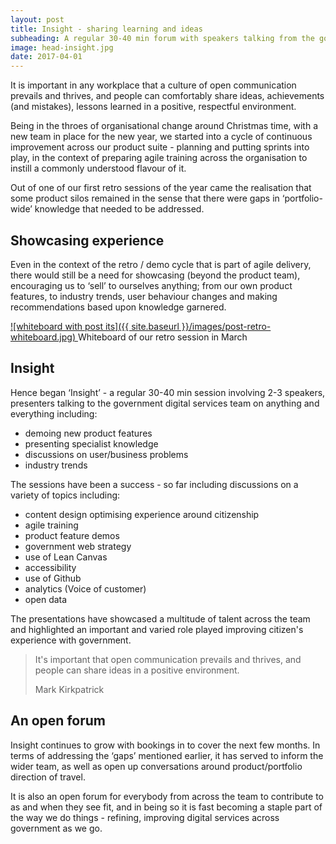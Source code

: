 ```yaml
---
layout: post
title: Insight - sharing learning and ideas
subheading: A regular 30-40 min forum with speakers talking from the government digital services team
image: head-insight.jpg
date: 2017-04-01
---
```


It is important in any workplace that a culture of open communication prevails and thrives, and people can comfortably share ideas, achievements (and mistakes), lessons learned in a positive, respectful environment.

Being in the throes of organisational change around Christmas time, with a new team in place for the new year, we started into a cycle of continuous improvement across our product suite - planning and putting sprints into play, in the context of preparing agile training across the organisation to instill a commonly understood flavour of it.

Out of one of our first retro sessions of the year came the realisation that some product silos remained in the sense that there were gaps in ‘portfolio-wide’ knowledge that needed to be addressed.

## Showcasing experience

Even in the context of the retro / demo cycle that is part of agile delivery, there would still be a need for showcasing (beyond the product team), encouraging us to ‘sell’ to ourselves anything; from our own product features, to industry trends, user behaviour changes and making recommendations based upon knowledge garnered.

[![whiteboard with post its]({{ site.baseurl }}/images/post-retro-whiteboard.jpg) ](#) <span class="caption text-muted">Whiteboard of our retro session in March</span>

## Insight

Hence began ‘Insight’ - a regular 30-40 min session involving 2-3 speakers, presenters talking to the government digital services team on anything and everything including:

*   demoing new product features
*   presenting specialist knowledge
*   discussions on user/business problems
*   industry trends

The sessions have been a success - so far including discussions on a variety of topics including:

*   content design optimising experience around citizenship
*   agile training
*   product feature demos
*   government web strategy
*   use of Lean Canvas
*   accessibility
*   use of Github
*   analytics (Voice of customer)
*   open data

The presentations have showcased a multitude of talent across the team and highlighted an important and varied role played improving citizen's experience with government.

> It's important that open communication prevails and thrives, and people can share ideas in a positive environment.
> 
> <footer>Mark Kirkpatrick</footer>

## An open forum

Insight continues to grow with bookings in to cover the next few months. In terms of addressing the ‘gaps’ mentioned earlier, it has served to inform the wider team, as well as open up conversations around product/portfolio direction of travel.

It is also an open forum for everybody from across the team to contribute to as and when they see fit, and in being so it is fast becoming a staple part of the way we do things - refining, improving digital services across government as we go.
